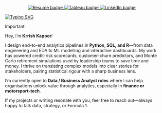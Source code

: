 <!-- ---------- NAVIGATION “BUTTONS” ---------- -->
<p align="center">
  <!-- Internal tab – scrolls to the Projects section -->
  <a href="#projects">
    <img
      src="https://img.shields.io/badge/Resume-5C4EE6?style=for-the-badge&logo=github&logoColor=white"
      alt="Resume badge"
    />
  </a>

  <!-- Tableau Public -->
  <a href="https://public.tableau.com/app/profile/krrish.kapoor/vizzes">
    <img
      src="[https://img.shields.io/badge/Tableau-E97627?style=for-the-badge&logo=tableau&logoColor=white&logoWidth=20](https://img.shields.io/badge/Tableau-E97627?style=for-the-badge&logo=Tableau&logoColor=white)"
      alt="Tableau badge"
    />
  </a>

  <!-- LinkedIn -->
  <a href="https://www.linkedin.com/in/krrishkapoorr/">
    <img
      src="https://img.shields.io/badge/LinkedIn-0077B5?style=for-the-badge&logo=linkedin&logoColor=white&logoWidth=20"
      alt="LinkedIn badge"
    />
  </a>
</p>



<!-- ---------- TYPING HEADER ---------- -->
<a href="https://git.io/typing-svg"><img src="https://readme-typing-svg.demolab.com?font=IBM+Plex+Mono&weight=500&size=28&duration=6000&pause=1000&color=F7F7F7&width=435&lines=About+Me%3A" alt="Typing SVG" /></a>
<!-- ---------- CALLOUT / ALERT ---------- -->
> [!IMPORTANT]
> Hey, I’m **Krrish Kapoor**!
>  
> I design end-to-end analytics pipelines in **Python, SQL, and R**—from data engineering and EDA to ML modelling and interactive dashboards. My work has powered credit-risk scorecards, customer-churn predictors, and Monte Carlo retirement simulations used by leadership teams to save time and money. I thrive on translating complex models into clear stories for stakeholders, pairing statistical rigour with a sharp business lens.  
>  
> I’m currently open to **Data / Business Analyst roles** where I can help organisations unlock value through analytics, especially in **finance or motorsport-tech**.  
>  
> If my projects or writing resonate with you, feel free to reach out—always happy to talk data, strategy, or Formula 1.
